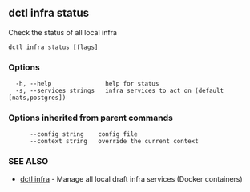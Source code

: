 ## dctl infra status

Check the status of all local infra

```
dctl infra status [flags]
```

### Options

```
  -h, --help               help for status
  -s, --services strings   infra services to act on (default [nats,postgres])
```

### Options inherited from parent commands

```
      --config string    config file
      --context string   override the current context
```

### SEE ALSO

* [dctl infra](dctl_infra.md)	 - Manage all local draft infra services (Docker containers)

